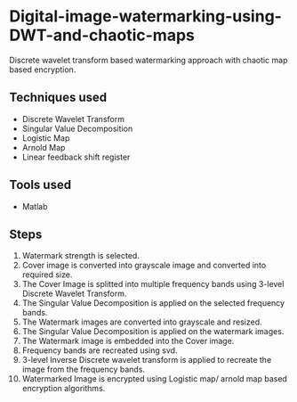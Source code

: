 # Digital-image-watermarking-using-DWT-and-chaotic-maps
Discrete wavelet transform based watermarking approach with chaotic map based encryption.

## Techniques used ##
* Discrete Wavelet Transform
* Singular Value Decomposition
* Logistic Map
* Arnold Map
* Linear feedback shift register

## Tools used ##
* Matlab

## Steps ##

1. Watermark strength is selected.
2. Cover image is converted into grayscale image and converted into required size.
3. The Cover Image is splitted into multiple frequency bands using 3-level Discrete Wavelet Transform.
4. The Singular Value Decomposition is applied on the selected frequency bands.
5. The Watermark images are converted into grayscale and resized.
6. The Singular Value Decomposition is applied on the watermark images.
7. The Watermark image is embedded into the Cover image.
8. Frequency bands are recreated using svd.
9. 3-level Inverse Discrete wavelet transform is applied to recreate the image from the frequency bands.
10. Watermarked Image is encrypted using Logistic map/ arnold map based encryption algorithms.

